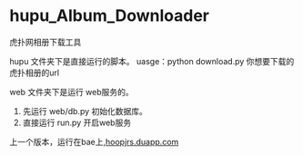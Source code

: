 hupu_Album_Downloader
=====================

虎扑网相册下载工具


hupu 文件夹下是直接运行的脚本。
uasge：python download.py 你想要下载的虎扑相册的url

web 文件夹下是运行 web服务的。
1. 先运行 web/db.py 初始化数据库。
2. 直接运行 run.py 开启web服务

上一个版本，运行在bae上,[hoopjrs.duapp.com](http://hoopjrs.duapp.com)
